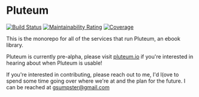 # Pluteum

[![Build Status](https://drone.georgewilli.am/api/badges/pluteum/pluteum/status.svg)](https://drone.georgewilli.am/pluteum/pluteum) [![Maintainability Rating](https://sonarcloud.io/api/project_badges/measure?project=pluteum_pluteum&metric=sqale_rating)](https://sonarcloud.io/dashboard?id=pluteum_pluteum) [![Coverage](https://sonarcloud.io/api/project_badges/measure?project=pluteum_pluteum&metric=coverage)](https://sonarcloud.io/dashboard?id=pluteum_pluteum)

This is the monorepo for all of the services that run Pluteum, an ebook library.

Pluteum is currently pre-alpha, please visit [pluteum.io](https://pluteum.io) if you're interested in hearing about when Pluteum is usable!

If you're interested in contributing, please reach out to me, I'd l(ove to spend some time going over where we're at and the plan for the future. I can be reached at [gsumpster@gmail.com](mailto:gsumpster@gmail.com)
